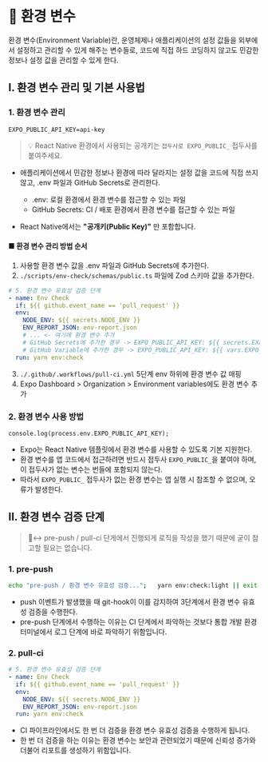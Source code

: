 # 🔑 환경 변수

환경 변수(Environment Variable)란, 운영체제나 애플리케이션의 설정 값들을 외부에서 설정하고 관리할 수 있게 해주는 변수들로, 코드에 직접 하드 코딩하지 않고도 민감한 정보나 설정 값을 관리할 수 있게 한다.

## I. 환경 변수 관리 및 기본 사용법

### 1. 환경 변수 관리

```
EXPO_PUBLIC_API_KEY=api-key
```

> 💡 React Native 환경에서 사용되는 공개키는 `접두사로 EXPO_PUBLIC_` 접두사를 붙여주세요.

- 애플리케이션에서 민감한 정보나 환경에 따라 달라지는 설정 값을 코드에 직접 쓰지 않고, .env 파일과 GitHub Secrets로 관리한다.
  - .env: 로컬 환경에서 환경 변수를 접근할 수 있는 파일
  - GitHub Secrets: CI / 배포 환경에서 환경 변수를 접근할 수 있는 파일

- React Native에서는 **"공개키(Public Key)"** 만 포함합니다.

#### ■ 환경 변수 관리 방법 순서

1. 사용할 환경 변수 값을 .env 파일과 GitHub Secrets에 추가한다.
2. `./scripts/env-check/schemas/public.ts` 파일에 Zod 스키마 값을 추가한다.

```yml
# 5. 환경 변수 유효성 검증 단계
- name: Env Check
  if: ${{ github.event_name == 'pull_request' }}
  env:
    NODE_ENV: ${{ secrets.NODE_ENV }}
    ENV_REPORT_JSON: env-report.json
    # ... <- 여기에 환경 변수 추가
    # GitHub Secrets에 추가한 경우 -> EXPO_PUBLIC_API_KEY: ${{ secrets.EXPO_PUBLIC_API_KEY }}
    # GitHub Variable에 추가한 경우 -> EXPO_PUBLIC_API_KEY: ${{ vars.EXPO_PUBLIC_API_KEY }}
  run: yarn env:check
```
3. `./.github/.workflows/pull-ci.yml` 5단계 env 하위에 환경 변수 값 매핑
4. Expo Dashboard > Organization > Environment variables에도 환경 변수 추가

### 2. 환경 변수 사용 방법

```tsx
console.log(process.env.EXPO_PUBLIC_API_KEY);
```

- Expo는 React Native 템플릿에서 환경 변수를 사용할 수 있도록 기본 지원한다.
- 환경 변수를 앱 코드에서 접근하려면 반드시 접두사 `EXPO_PUBLIC_`을 붙여야 하며, 이 접두사가 없는 변수는 번들에 포함되지 않는다.
- 따라서 `EXPO_PUBLIC_` 접두사가 없는 환경 변수는 앱 실행 시 참조할 수 없으며, 오류가 발생한다.


## II. 환경 변수 검증 단계

> 🙂‍↔️ pre-push / pull-ci 단게에서 진행되게 로직을 작성을 했기 때문에 굳이 참고할 필요는 없습니다.

### 1. pre-push

```bash
echo "pre-push / 환경 변수 유효성 검증...";   yarn env:check:light || exit 1     # 3. 환경 변수 유효성 검증
```

- push 이벤트가 발생했을 때 git-hook이 이를 감지하여 3단계에서 환경 변수 유효성 검증을 수행한다.
- pre-push 단계에서 수행하는 이유는 CI 단계에서 파악하는 것보다 통합 개발 환경 터미널에서 로그 단계에 바로 파악하기 위함입니다.

### 2. pull-ci

```yaml
# 5. 환경 변수 유효성 검증 단계
- name: Env Check
  if: ${{ github.event_name == 'pull_request' }}
  env:
    NODE_ENV: ${{ secrets.NODE_ENV }}
    ENV_REPORT_JSON: env-report.json
  run: yarn env:check
```

- CI 파이프라인에서도 한 번 더 검증을 환경 변수 유효성 검증을 수행하게 됩니다.
- 한 번 더 검증을 하는 이유는 환경 변수는 보안과 관련되었기 때문에 신뢰성 증가와 더불어 리포트를 생성하기 위함입니다.